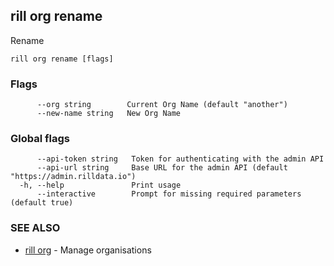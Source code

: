 ## rill org rename

Rename

```
rill org rename [flags]
```

### Flags

```
      --org string        Current Org Name (default "another")
      --new-name string   New Org Name
```

### Global flags

```
      --api-token string   Token for authenticating with the admin API
      --api-url string     Base URL for the admin API (default "https://admin.rilldata.io")
  -h, --help               Print usage
      --interactive        Prompt for missing required parameters (default true)
```

### SEE ALSO

* [rill org](org.md)	 - Manage organisations

